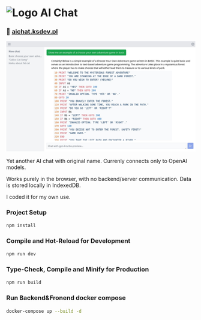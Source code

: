 # <img src="https://raw.githubusercontent.com/ksdev-pl/ai-chat/master/public/icon-192.png" alt="Logo" width="25" height="25"/> AI Chat

### 🔗 [aichat.ksdev.pl](https://aichat.ksdev.pl)

![Screenshot](.github/screenshot.jpg)

Yet another AI chat with original name. Currenly connects only to OpenAI models.

Works purely in the browser, with no backend/server communication. Data is stored locally in IndexedDB.

I coded it for my own use.

### Project Setup

```sh
npm install
```

### Compile and Hot-Reload for Development

```sh
npm run dev
```

### Type-Check, Compile and Minify for Production

```sh
npm run build
```

### Run Backend&Fronend docker compose

```bash
docker-compose up --build -d
```
